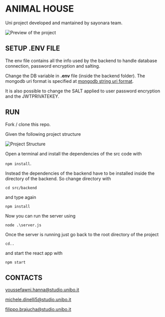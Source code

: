 # ANIMAL HOUSE  

Uni project developed and mantained by sayonara team.

![Preview of the project](https://media.giphy.com/media/vFKqnCdLPNOKc/giphy.gif)

## SETUP .ENV FILE

The env file contains all the info used by the backend to handle database connection, password encryption and salting.

Change the DB variable in **.env** file (inside the backend folder). The mongodb uri format is specified at [mongodb string uri format](https://www.mongodb.com/docs/manual/reference/connection-string/).

It is also possible to change the SALT applied to user password encryption and the JWTPRIVATEKEY.

## RUN

Fork / clone this repo.

Given the following project structure

![Project Structure](https://github.com/micheledinelli/AnimalHouse/blob/main/src/assets/project-structure.png)

Open a terminal and install the dependencies of the src code with

`npm install`.

Instead the dependencies of the backend have to be installed inside the directory of the backend. So change directory with 

`cd src/backend` 

and type again 

`npm install`

Now you can run the server using

`node .\server.js`

Once the server is running just go back to the root directory of the project 

`cd..`

and start the react app with

`npm start`

## CONTACTS

<youssefawni.hanna@studio.unibo.it>

<michele.dinelli5@studio.unibo.it>

<filippo.brajucha@studio.unibo.it>




